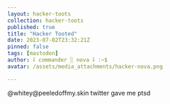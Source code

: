 ```yaml
---
layout: hacker-toots
collection: hacker-toots
published: true
title: "Hacker Tooted"
date: 2023-07-02T23:32:21Z
pinned: false
tags: [mastodon]
author: ⸸ commander ░ nova ⸸ :~$
avatar: /assets/media_attachments/hacker-nova.png

---
```


<p>@whitey@peeledoffmy.skin twitter gave me ptsd</p>


